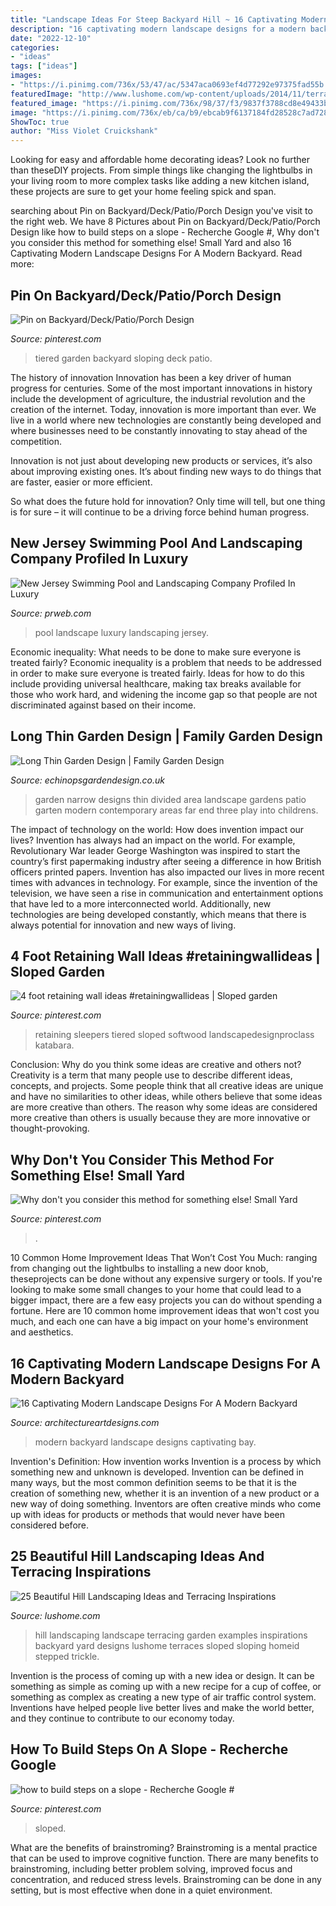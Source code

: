 ```yaml
---
title: "Landscape Ideas For Steep Backyard Hill ~ 16 Captivating Modern Landscape Designs For A Modern Backyard"
description: "16 captivating modern landscape designs for a modern backyard"
date: "2022-12-10"
categories:
- "ideas"
tags: ["ideas"]
images:
- "https://i.pinimg.com/736x/53/47/ac/5347aca0693ef4d77292e97375fad55b.jpg"
featuredImage: "http://www.lushome.com/wp-content/uploads/2014/11/terracing-hill-yard-landscaping-ideas-7.jpg"
featured_image: "https://i.pinimg.com/736x/98/37/f3/9837f3788cd8e49433b24af6936de0fc.jpg"
image: "https://i.pinimg.com/736x/eb/ca/b9/ebcab9f6137184fd28528c7ad728d2ac--sloping-garden-tiered-garden.jpg"
ShowToc: true
author: "Miss Violet Cruickshank"
---
```



Looking for easy and affordable home decorating ideas? Look no further than theseDIY projects. From simple things like changing the lightbulbs in your living room to more complex tasks like adding a new kitchen island, these projects are sure to get your home feeling spick and span.

	

		
searching about Pin on Backyard/Deck/Patio/Porch Design you've visit to the right web. We have 8 Pictures about Pin on Backyard/Deck/Patio/Porch Design like how to build steps on a slope - Recherche Google #, Why don&#039;t you consider this method for something else! Small Yard and also 16 Captivating Modern Landscape Designs For A Modern Backyard. Read more:
		
    
## Pin On Backyard/Deck/Patio/Porch Design

<img loading=lazy src="https://i.pinimg.com/736x/eb/ca/b9/ebcab9f6137184fd28528c7ad728d2ac--sloping-garden-tiered-garden.jpg" onerror="this.onerror=null;this.src='https://tse4.mm.bing.net/th?id=OIP.W_gpJZm_Nh5h597zsQXl1gEsDU&amp;pid=15.1';" alt="Pin on Backyard/Deck/Patio/Porch Design">

_Source: pinterest.com_

>tiered garden backyard sloping deck patio. 

	

The history of innovation
Innovation has been a key driver of human progress for centuries. Some of the most important innovations in history include the development of agriculture, the industrial revolution and the creation of the internet.
Today, innovation is more important than ever. We live in a world where new technologies are constantly being developed and where businesses need to be constantly innovating to stay ahead of the competition.

Innovation is not just about developing new products or services, it’s also about improving existing ones. It’s about finding new ways to do things that are faster, easier or more efficient.

So what does the future hold for innovation? Only time will tell, but one thing is for sure – it will continue to be a driving force behind human progress.

    
## New Jersey Swimming Pool And Landscaping Company Profiled In Luxury

<img loading=lazy src="https://ww1.prweb.com/prfiles/2011/03/01/278217/landscapes.jpg" onerror="this.onerror=null;this.src='https://tse4.mm.bing.net/th?id=OIP.Wfj1jefuRIEE2nZtEFVstAHaE9&amp;pid=15.1';" alt="New Jersey Swimming Pool and Landscaping Company Profiled In Luxury">

_Source: prweb.com_

>pool landscape luxury landscaping jersey. 

	

Economic inequality: What needs to be done to make sure everyone is treated fairly?
Economic inequality is a problem that needs to be addressed in order to make sure everyone is treated fairly. Ideas for how to do this include providing universal healthcare, making tax breaks available for those who work hard, and widening the income gap so that people are not discriminated against based on their income.

    
## Long Thin Garden Design | Family Garden Design

<img loading=lazy src="http://www.echinopsgardendesign.co.uk/wordpress/wp-content/uploads/2012/03/21_Walpole_R_Twick_TW25SN-1-1400x900.jpg" onerror="this.onerror=null;this.src='https://tse2.mm.bing.net/th?id=OIP.HjC_3st2ibeHMZplr_lshQHaEw&amp;pid=15.1';" alt="Long Thin Garden Design | Family Garden Design">

_Source: echinopsgardendesign.co.uk_

>garden narrow designs thin divided area landscape gardens patio garten modern contemporary areas far end three play into childrens. 

	

The impact of technology on the world: How does invention impact our lives?
Invention has always had an impact on the world. For example, Revolutionary War leader George Washington was inspired to start the country’s first papermaking industry after seeing a difference in how British officers printed papers. Invention has also impacted our lives in more recent times with advances in technology. For example, since the invention of the television, we have seen a rise in communication and entertainment options that have led to a more interconnected world. Additionally, new technologies are being developed constantly, which means that there is always potential for innovation and new ways of living.

    
## 4 Foot Retaining Wall Ideas #retainingwallideas | Sloped Garden

<img loading=lazy src="https://i.pinimg.com/736x/76/64/69/766469a61bcc9fe12cc122a251c005e9.jpg" onerror="this.onerror=null;this.src='https://tse1.mm.bing.net/th?id=OIP.E26dxV6QSohNtj2YxlIZFAHaFj&amp;pid=15.1';" alt="4 foot retaining wall ideas #retainingwallideas | Sloped garden">

_Source: pinterest.com_

>retaining sleepers tiered sloped softwood landscapedesignproclass katabara. 

	

Conclusion: Why do you think some ideas are creative and others not?
Creativity is a term that many people use to describe different ideas, concepts, and projects. Some people think that all creative ideas are unique and have no similarities to other ideas, while others believe that some ideas are more creative than others. The reason why some ideas are considered more creative than others is usually because they are more innovative or thought-provoking.

    
## Why Don&#039;t You Consider This Method For Something Else! Small Yard

<img loading=lazy src="https://i.pinimg.com/736x/98/37/f3/9837f3788cd8e49433b24af6936de0fc.jpg" onerror="this.onerror=null;this.src='https://tse4.mm.bing.net/th?id=OIP.SN7a_W09zSwfOOUel8Pu7QHaJ3&amp;pid=15.1';" alt="Why don&#039;t you consider this method for something else! Small Yard">

_Source: pinterest.com_

>. 

	

10 Common Home Improvement Ideas That Won’t Cost You Much: ranging from changing out the lightbulbs to installing a new door knob, theseprojects can be done without any expensive surgery or tools.
If you're looking to make some small changes to your home that could lead to a bigger impact, there are a few easy projects you can do without spending a fortune. Here are 10 common home improvement ideas that won't cost you much, and each one can have a big impact on your home's environment and aesthetics.

    
## 16 Captivating Modern Landscape Designs For A Modern Backyard

<img loading=lazy src="https://www.architectureartdesigns.com/wp-content/uploads/2015/02/16-Captivating-Modern-Landscape-Designs-For-A-Modern-Backyard-6-630x420.jpg" onerror="this.onerror=null;this.src='https://tse1.mm.bing.net/th?id=OIP.NEQDzyII6wkM-aOmYkKDzAHaE8&amp;pid=15.1';" alt="16 Captivating Modern Landscape Designs For A Modern Backyard">

_Source: architectureartdesigns.com_

>modern backyard landscape designs captivating bay. 

	

Invention's Definition: How invention works
Invention is a process by which something new and unknown is developed. Invention can be defined in many ways, but the most common definition seems to be that it is the creation of something new, whether it is an invention of a new product or a new way of doing something. Inventors are often creative minds who come up with ideas for products or methods that would never have been considered before.

    
## 25 Beautiful Hill Landscaping Ideas And Terracing Inspirations

<img loading=lazy src="http://www.lushome.com/wp-content/uploads/2014/11/terracing-hill-yard-landscaping-ideas-7.jpg" onerror="this.onerror=null;this.src='https://tse2.mm.bing.net/th?id=OIP.8WqKZ00CnuXsoXzB_gSI0wHaFj&amp;pid=15.1';" alt="25 Beautiful Hill Landscaping Ideas and Terracing Inspirations">

_Source: lushome.com_

>hill landscaping landscape terracing garden examples inspirations backyard yard designs lushome terraces sloped sloping homeid stepped trickle. 

	

Invention is the process of coming up with a new idea or design. It can be something as simple as coming up with a new recipe for a cup of coffee, or something as complex as creating a new type of air traffic control system. Inventions have helped people live better lives and make the world better, and they continue to contribute to our economy today.

    
## How To Build Steps On A Slope - Recherche Google #

<img loading=lazy src="https://i.pinimg.com/736x/53/47/ac/5347aca0693ef4d77292e97375fad55b.jpg" onerror="this.onerror=null;this.src='https://tse3.mm.bing.net/th?id=OIP.8trk6aoZR5IVgY0L8hg_1wHaJ3&amp;pid=15.1';" alt="how to build steps on a slope - Recherche Google #">

_Source: pinterest.com_

>sloped. 

	

What are the benefits of brainstroming?
Brainstroming is a mental practice that can be used to improve cognitive function. There are many benefits to brainstroming, including better problem solving, improved focus and concentration, and reduced stress levels. Brainstroming can be done in any setting, but is most effective when done in a quiet environment.

